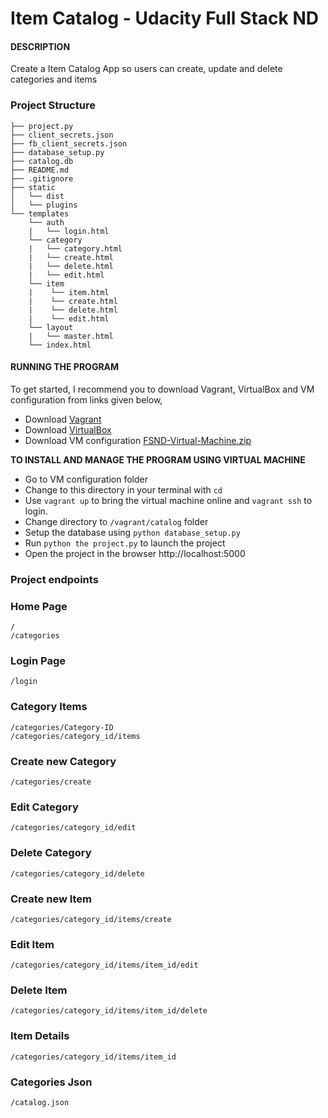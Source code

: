 # Item Catalog - Udacity  Full Stack ND

#### DESCRIPTION
Create a Item Catalog App so users can create, update and delete categories and items

### Project Structure
```
├── project.py
├── client_secrets.json
├── fb_client_secrets.json
├── database_setup.py
├── catalog.db
├── README.md
├── .gitignore
├── static
│   └── dist
│   └── plugins
└── templates
    └── auth
    |   └── login.html
    └── category
    |   └── category.html
    |   └── create.html
    |   └── delete.html
    |   └── edit.html
    └── item
    |    └── item.html
    |    └── create.html
    |    └── delete.html
    |    └── edit.html
    └── layout
    |   └── master.html
    └── index.html
```


#### RUNNING THE PROGRAM
To get started, I recommend you to download Vagrant, VirtualBox and VM configuration from links given below, 
* Download [Vagrant](https://www.vagrantup.com/) 
* Download [VirtualBox](https://virtualbox.org/wiki/Downloads)
* Download VM configuration [FSND-Virtual-Machine.zip](https://s3.amazonaws.com/video.udacity-data.com/topher/2018/April/5acfbfa3_fsnd-virtual-machine/fsnd-virtual-machine.zip)

**TO INSTALL AND MANAGE THE PROGRAM USING VIRTUAL MACHINE**
* Go to VM configuration folder
* Change to this directory in your terminal with `cd`
* Use `vagrant up` to bring the virtual machine online and `vagrant ssh` to login.
* Change directory to `/vagrant/catalog` folder
* Setup the database using `python database_setup.py`
* Run `python the project.py` to launch the project
* Open the project in the browser http://localhost:5000

### Project endpoints

### Home Page
`/`
 <br>
`/categories`
### Login Page
`/login`
### Category Items
`/categories/Category-ID` 
 <br>
`/categories/category_id/items`
### Create new Category
`/categories/create`
### Edit Category
`/categories/category_id/edit`
### Delete Category
`/categories/category_id/delete`
### Create new Item
`/categories/category_id/items/create`
### Edit Item
`/categories/category_id/items/item_id/edit`
### Delete Item
`/categories/category_id/items/item_id/delete`
### Item Details
`/categories/category_id/items/item_id`
### Categories Json
`/catalog.json`